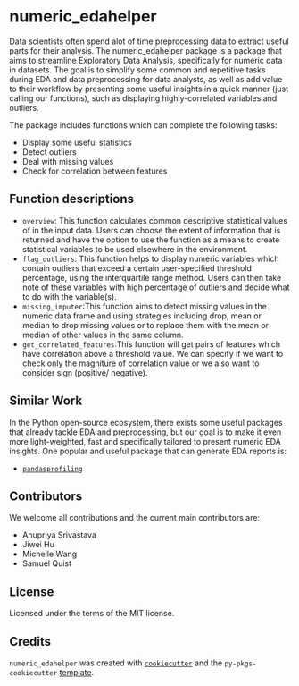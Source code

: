 # numeric_edahelper

Data scientists often spend alot of time preprocessing data to extract useful parts for their analysis. The numeric_edahelper package is a package that aims to streamline Exploratory Data Analysis, specifically for numeric data in datasets. The goal is to simplify some common and repetitive tasks during EDA and data preprocessing for data analysts, as well as add value to their workflow by presenting some useful insights in a quick manner (just calling our functions), such as displaying highly-correlated variables and outliers. 

The package includes functions which can complete the following tasks:

- Display some useful statistics
- Detect outliers
- Deal with missing values
- Check for correlation between features  

## Function descriptions

- `overview`: This function calculates common descriptive statistical values of in the input data. Users can choose the extent of information that is returned and have the option to use the function as a means to create statistical variables to be used elsewhere in the environment.
- `flag_outliers`: This function helps to display numeric variables which contain outliers that exceed a certain user-specified threshold percentage, using the interquartile range method. Users can then take note of these variables with high percentage of outliers and decide what to do with the variable(s).
- `missing_imputer`:This function aims to detect missing values in the numeric data frame and using strategies including drop, mean or median to drop missing values or to replace them with the mean or median of other values in the same column.
- `get_correlated_features`:This function will get pairs of features which have correlation above a threshold value. We can specify if we want to check only the magniture of correlation value or we also want to consider sign (positive/ negative).

## Similar Work

In the Python open-source ecosystem, there exists some useful packages that already  tackle EDA and preprocessing, but our goal is to make it even more light-weighted, fast and specifically tailored to present numeric EDA insights. One popular and useful package that can generate EDA reports is: 

- [`pandasprofiling`](https://github.com/pandas-profiling/pandas-profiling)


## Contributors

We welcome all contributions and the current main contributors are:

-   Anupriya Srivastava 
-   Jiwei Hu 
-   Michelle Wang 
-   Samuel Quist


## License

Licensed under the terms of the MIT license.

## Credits

`numeric_edahelper` was created with [`cookiecutter`](https://cookiecutter.readthedocs.io/en/latest/) and the `py-pkgs-cookiecutter` [template](https://github.com/py-pkgs/py-pkgs-cookiecutter).
